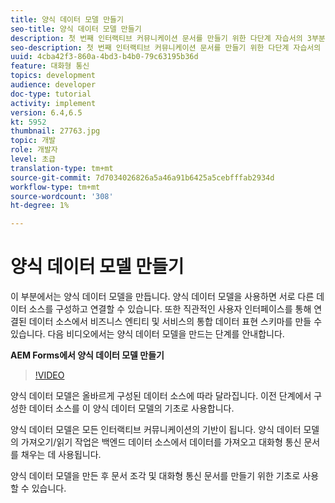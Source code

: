 ```yaml
---
title: 양식 데이터 모델 만들기
seo-title: 양식 데이터 모델 만들기
description: 첫 번째 인터랙티브 커뮤니케이션 문서를 만들기 위한 다단계 자습서의 3부분입니다. 이 부분에서는 양식 데이터 모델을 만듭니다. 양식 데이터 모델을 사용하면 서로 다른 데이터 소스를 구성하고 연결할 수 있습니다.연결된 데이터 소스 간에 비즈니스 엔터티 및 서비스의 통합 데이터 표현 스키마를 만들 수 있는 직관적인 사용자 인터페이스를 제공합니다.다음 비디오에서는 양식 데이터 모델을 만드는 단계를 안내합니다.
seo-description: 첫 번째 인터랙티브 커뮤니케이션 문서를 만들기 위한 다단계 자습서의 3부분입니다. 이 부분에서는 양식 데이터 모델을 만듭니다. 양식 데이터 모델을 사용하면 서로 다른 데이터 소스를 구성하고 연결할 수 있습니다. 또한 직관적인 사용자 인터페이스를 통해 연결된 데이터 소스에서 비즈니스 엔티티 및 서비스의 통합 데이터 표현 스키마를 만들 수 있습니다. 다음 비디오에서는 양식 데이터 모델을 만드는 단계를 안내합니다.
uuid: 4cba42f3-860a-4bd3-b4b0-79c63195b36d
feature: 대화형 통신
topics: development
audience: developer
doc-type: tutorial
activity: implement
version: 6.4,6.5
kt: 5952
thumbnail: 27763.jpg
topic: 개발
role: 개발자
level: 초급
translation-type: tm+mt
source-git-commit: 7d7034026826a5a46a91b6425a5cebfffab2934d
workflow-type: tm+mt
source-wordcount: '308'
ht-degree: 1%

---
```



# 양식 데이터 모델 만들기

이 부분에서는 양식 데이터 모델을 만듭니다. 양식 데이터 모델을 사용하면 서로 다른 데이터 소스를 구성하고 연결할 수 있습니다. 또한 직관적인 사용자 인터페이스를 통해 연결된 데이터 소스에서 비즈니스 엔티티 및 서비스의 통합 데이터 표현 스키마를 만들 수 있습니다. 다음 비디오에서는 양식 데이터 모델을 만드는 단계를 안내합니다.

**AEM Forms에서 양식 데이터 모델 만들기**

>[!VIDEO](https://video.tv.adobe.com/v/27763/?quality=9&learn=on)

양식 데이터 모델은 올바르게 구성된 데이터 소스에 따라 달라집니다. 이전 단계에서 구성한 데이터 소스를 이 양식 데이터 모델의 기초로 사용합니다.

양식 데이터 모델은 모든 인터랙티브 커뮤니케이션의 기반이 됩니다. 양식 데이터 모델의 가져오기/읽기 작업은 백엔드 데이터 소스에서 데이터를 가져오고 대화형 통신 문서를 채우는 데 사용됩니다.

양식 데이터 모델을 만든 후 문서 조각 및 대화형 통신 문서를 만들기 위한 기초로 사용할 수 있습니다.
